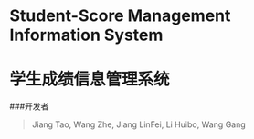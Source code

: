 # Student-Score Management Information System
# 学生成绩信息管理系统
###开发者
 > Jiang Tao, Wang Zhe, Jiang LinFei, Li Huibo, Wang Gang
 

